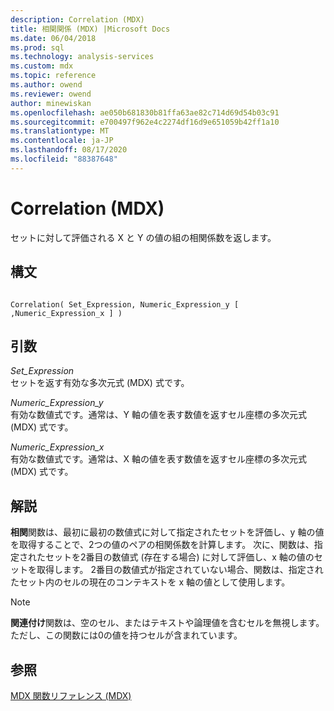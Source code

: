 ```yaml
---
description: Correlation (MDX)
title: 相関関係 (MDX) |Microsoft Docs
ms.date: 06/04/2018
ms.prod: sql
ms.technology: analysis-services
ms.custom: mdx
ms.topic: reference
ms.author: owend
ms.reviewer: owend
author: minewiskan
ms.openlocfilehash: ae050b681830b81ffa63ae82c714d69d54b03c91
ms.sourcegitcommit: e700497f962e4c2274df16d9e651059b42ff1a10
ms.translationtype: MT
ms.contentlocale: ja-JP
ms.lasthandoff: 08/17/2020
ms.locfileid: "88387648"
---
```

# <a name="correlation-mdx"></a>Correlation (MDX)


  セットに対して評価される X と Y の値の組の相関係数を返します。  
  
## <a name="syntax"></a>構文  
  
```  
  
Correlation( Set_Expression, Numeric_Expression_y [ ,Numeric_Expression_x ] )  
```  
  
## <a name="arguments"></a>引数  
 *Set_Expression*  
 セットを返す有効な多次元式 (MDX) 式です。  
  
 *Numeric_Expression_y*  
 有効な数値式です。通常は、Y 軸の値を表す数値を返すセル座標の多次元式 (MDX) 式です。  
  
 *Numeric_Expression_x*  
 有効な数値式です。通常は、X 軸の値を表す数値を返すセル座標の多次元式 (MDX) 式です。  
  
## <a name="remarks"></a>解説  
 **相関**関数は、最初に最初の数値式に対して指定されたセットを評価し、y 軸の値を取得することで、2つの値のペアの相関係数を計算します。 次に、関数は、指定されたセットを2番目の数値式 (存在する場合) に対して評価し、x 軸の値のセットを取得します。 2番目の数値式が指定されていない場合、関数は、指定されたセット内のセルの現在のコンテキストを x 軸の値として使用します。  
  
> [!NOTE]  
>  **関連付け**関数は、空のセル、またはテキストや論理値を含むセルを無視します。 ただし、この関数には0の値を持つセルが含まれています。  
  
## <a name="see-also"></a>参照  
 [MDX 関数リファレンス &#40;MDX&#41;](../mdx/mdx-function-reference-mdx.md)  
  
  
